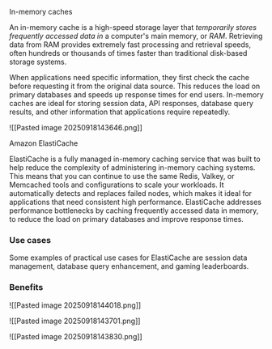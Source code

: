 
In-memory caches

An in-memory cache is a high-speed storage layer that _temporarily stores frequently accessed data in_ a computer's main memory, or _RAM_. Retrieving data from RAM provides extremely fast processing and retrieval speeds, often hundreds or thousands of times faster than traditional disk-based storage systems.

When applications need specific information, they first check the cache before requesting it from the original data source. This reduces the load on primary databases and speeds up response times for end users. In-memory caches are ideal for storing session data, API responses, database query results, and other information that applications require repeatedly.

![[Pasted image 20250918143646.png]]


Amazon ElastiCache

ElastiCache is a fully managed in-memory caching service that was built to help reduce the complexity of administering in-memory caching systems. This means that you can continue to use the same Redis, Valkey, or Memcached tools and configurations to scale your workloads. It automatically detects and replaces failed nodes, which makes it ideal for applications that need consistent high performance.
ElastiCache addresses performance bottlenecks by caching frequently accessed data in memory, to reduce the load on primary databases and improve response times.
### Use cases

Some examples of practical use cases for ElastiCache are session data management, database query enhancement, and gaming leaderboards.

### Benefits
![[Pasted image 20250918144018.png]]


![[Pasted image 20250918143701.png]]

![[Pasted image 20250918143830.png]]
